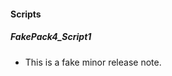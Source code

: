 #### Scripts
##### __FakePack4_Script1__
- This is a fake minor release note.

<!--
#### Integrations
- __FakePack4_Integration1__
- ignored
-->
